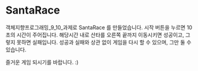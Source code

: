 # SantaRace

객체지향프로그래밍_9_10_과제로 SantaRace 를 만들었습니다.
시작 버튼을 누르면 10초의 시간이 주어집니다.
해당시간 내로 산타를 오른쪽 끝까지 이동시키면 성공이고, 그렇지 못하면 실패입니다.
성공과 실패와 상관 없이 게임을 다시 할 수 있으며, 그만 둘 수 있습니다.

즐거운 게임 되시기를 바랍니다. :)
